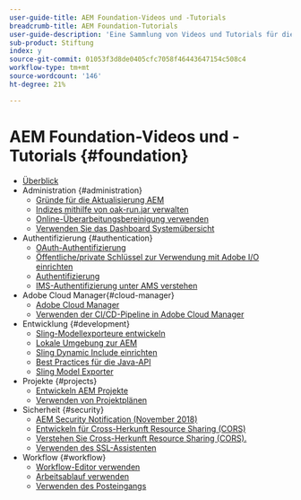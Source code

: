 ```yaml
---
user-guide-title: AEM Foundation-Videos und -Tutorials
breadcrumb-title: AEM Foundation-Tutorials
user-guide-description: 'Eine Sammlung von Videos und Tutorials für die Adobe Experience Manager Foundation. '
sub-product: Stiftung
index: y
source-git-commit: 01053f3d8de0405cfc7058f46443647154c508c4
workflow-type: tm+mt
source-wordcount: '146'
ht-degree: 21%

---
```



# AEM Foundation-Videos und -Tutorials {#foundation}

+ [Überblick](./overview.md)
+ Administration {#administration}
   + [Gründe für die Aktualisierung AEM](./administration/understand-reasons-to-upgrade.md)
   + [Indizes mithilfe von oak-run.jar verwalten](./administration/use-oak-run-jar-to-manage-indexes.md)
   + [Online-Überarbeitungsbereinigung verwenden](./administration/use-online-revision-clean-up.md)
   + [Verwenden Sie das Dashboard Systemübersicht](./administration/use-the-system-overview-dashboard.md)
+ Authentifizierung {#authentication}
   + [OAuth-Authentifizierung](authentication/oauth-code-sample-develop.md)
   + [Öffentliche/private Schlüssel zur Verwendung mit Adobe I/O einrichten](authentication/set-up-public-private-keys-for-use-with-aem-and-adobe-io.md)
   + [Authentifizierung](authentication/authentication-support-article-understand.md)
   + [IMS-Authentifizierung unter AMS verstehen](authentication/adobe-ims-authentication-technical-video-understand.md)
+ Adobe Cloud Manager{#cloud-manager}
   + [Adobe Cloud Manager](./cloud-manager/understand-cloud-manager-for-aem.md)
   + [Verwenden der CI/CD-Pipeline in Adobe Cloud Manager](./cloud-manager/use-the-cicd-pipeline-in-cloud-manager-for-aem.md)
+ Entwicklung {#development}
   + [Sling-Modellexporteure entwickeln](./development/develop-sling-model-exporter.md)
   + [Lokale Umgebung zur AEM](./development/set-up-a-local-aem-development-environment.md)
   + [Sling Dynamic Include einrichten](./development/set-up-sling-dynamic-include.md)
   + [Best Practices für die Java-API](./development/understand-java-api-best-practices.md)
   + [Sling Model Exporter](./development/understand-sling-model-exporter.md)
+ Projekte {#projects}
   + [Entwickeln AEM Projekte](./projects/develop-aem-projects.md)
   + [Verwenden von Projektplänen](./projects/use-project-masters.md)
+ Sicherheit {#security}
   + [AEM Security Notification (November 2018)](./security/aem-security-notification-2018-11.md)
   + [Entwickeln für Cross-Herkunft Resource Sharing (CORS)](./security/develop-for-cross-origin-resource-sharing.md)
   + [Verstehen Sie Cross-Herkunft Resource Sharing (CORS).](./security/understand-cross-origin-resource-sharing.md)
   + [Verwenden des SSL-Assistenten](./security/use-the-ssl-wizard.md)
+ Workflow {#workflow}
   + [Workflow-Editor verwenden](./workflow/use-the-workflow-editor.md)
   + [Arbeitsablauf verwenden](./workflow/use-workflow.md)
   + [Verwenden des Posteingangs](./workflow/use-the-inbox.md)

